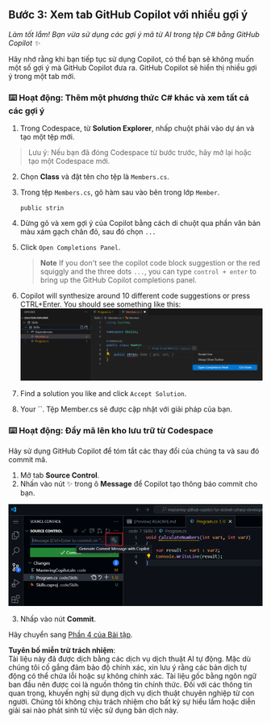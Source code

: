 ## Bước 3: Xem tab GitHub Copilot với nhiều gợi ý

_Làm tốt lắm! Bạn vừa sử dụng các gợi ý mã từ AI trong tệp C# bằng GitHub Copilot :sparkles:_

Hãy nhớ rằng khi bạn tiếp tục sử dụng Copilot, có thể bạn sẽ không muốn một số gợi ý mà GitHub Copilot đưa ra. GitHub Copilot sẽ hiển thị nhiều gợi ý trong một tab mới.

### ⌨️ Hoạt động: Thêm một phương thức C# khác và xem tất cả các gợi ý

1. Trong Codespace, từ **Solution Explorer**, nhấp chuột phải vào dự án và tạo một tệp mới.

> Lưu ý: Nếu bạn đã đóng Codespace từ bước trước, hãy mở lại hoặc tạo một Codespace mới.

2. Chọn **Class** và đặt tên cho tệp là `Members.cs`.
3. Trong tệp `Members.cs`, gõ hàm sau vào bên trong lớp `Member`.
   ```
   public strin
   ```
4. Dừng gõ và xem gợi ý của Copilot bằng cách di chuột qua phần văn bản màu xám gạch chân đỏ, sau đó chọn `...`
5. Click `Open Completions Panel`. 

   > **Note**
   > If you don't see the copilot code block suggestion or the red squiggly and the three dots `...`, you can type `control + enter` to bring up the GitHub Copilot completions panel.

6. Copilot will synthesize around 10 different code suggestions or press CTRL+Enter. You should see something like this:
   ![VS Code showing pop up with Completions Panel](../../../../03-Introduction-to-GitHub-Copilot/steps/img/3-copilot-hub-0.png)
7. Find a solution you like and click `Accept Solution`.
8. Your ``. Tệp Member.cs sẽ được cập nhật với giải pháp của bạn.

### ⌨️ Hoạt động: Đẩy mã lên kho lưu trữ từ Codespace

Hãy sử dụng GitHub Copilot để tóm tắt các thay đổi của chúng ta và sau đó commit mã.

1. Mở tab **Source Control**.
2. Nhấn vào nút ✨ trong ô **Message** để Copilot tạo thông báo commit cho bạn.

![Tab Commit mở để tạo thông báo với Copilot](../../../../03-Introduction-to-GitHub-Copilot/steps/img/2-skills-commit.png)

3. Nhấp vào nút **Commit**.

Hãy chuyển sang [Phần 4 của Bài tập](./4-copilot-comment.md).

**Tuyên bố miễn trừ trách nhiệm**:  
Tài liệu này đã được dịch bằng các dịch vụ dịch thuật AI tự động. Mặc dù chúng tôi cố gắng đảm bảo độ chính xác, xin lưu ý rằng các bản dịch tự động có thể chứa lỗi hoặc sự không chính xác. Tài liệu gốc bằng ngôn ngữ ban đầu nên được coi là nguồn thông tin chính thức. Đối với các thông tin quan trọng, khuyến nghị sử dụng dịch vụ dịch thuật chuyên nghiệp từ con người. Chúng tôi không chịu trách nhiệm cho bất kỳ sự hiểu lầm hoặc diễn giải sai nào phát sinh từ việc sử dụng bản dịch này.